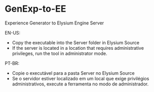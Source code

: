 # GenExp-to-EE
Experience Generator to Elysium Engine Server

EN-US:
* Copy the executable into the Server folder in Elysium Source
* If the server is located in a location that requires administrative privileges, run the tool in administrator mode.

PT-BR:
* Copie o executável para a pasta Server no Elysium Source
* Se o servidor estiver localizado em um local que exige privilégios administrativos, execute a ferramenta no modo de administrador.
